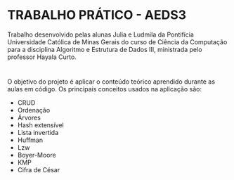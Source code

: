 # TRABALHO PRÁTICO - AEDS3

Trabalho desenvolvido pelas alunas Julia e Ludmila da Pontifícia Universidade Católica de Minas Gerais do curso de Ciência da Computação para a disciplina Algoritmo e Estrutura de Dados III, ministrada pelo professor Hayala Curto.

#
O objetivo do projeto é aplicar o conteúdo teórico aprendido durante as aulas em código. Os principais conceitos usados na aplicação são:
- CRUD
- Ordenação
- Árvores
- Hash extensível
- Lista invertida
- Huffman
- Lzw
- Boyer-Moore
- KMP
- Cifra de César 

